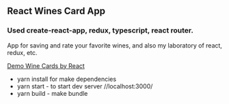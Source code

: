 ## React Wines Card App
### Used create-react-app, redux, typescript, react router.

App for saving and rate your favorite wines, and also my laboratory of react, redux, etc.

[Demo Wine Cards by React](http://simplea.ru/winesTest/)
+ yarn install for make dependencies
+ yarn start - to start dev server //localhost:3000/
+ yarn build - make bundle

